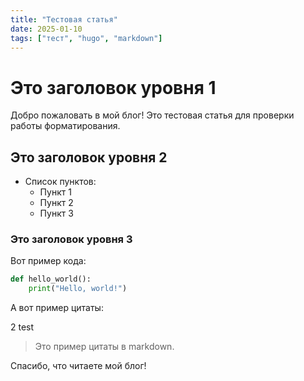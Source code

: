 ```yaml
---
title: "Тестовая статья"
date: 2025-01-10
tags: ["тест", "hugo", "markdown"]
---
```


# Это заголовок уровня 1

Добро пожаловать в мой блог! Это тестовая статья для проверки работы форматирования.

## Это заголовок уровня 2

- Список пунктов:
  - Пункт 1
  - Пункт 2
  - Пункт 3

### Это заголовок уровня 3

Вот пример кода:
```python
def hello_world():
    print("Hello, world!")
```

А вот пример цитаты:

2 test

> Это пример цитаты в markdown.

Спасибо, что читаете мой блог!